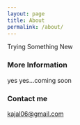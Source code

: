 ```yaml
---
layout: page
title: About
permalink: /about/
---
```


Trying Something New

### More Information

yes yes...coming soon

### Contact me

[kajal06@gmail.com](mailto:kajal06@gmail.com)
